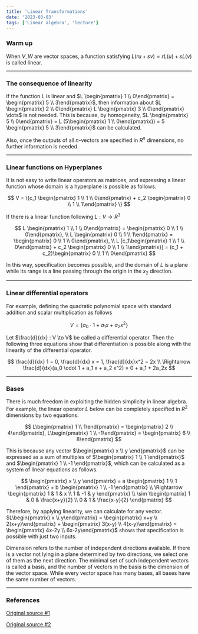 ```yaml
---
title: 'Linear Transformations'
date: '2023-03-03'
tags: ['Linear algebra', 'lecture']
---
```


### Warm up

When $V,W$ are vector spaces, a function satisfying $L(ru+sv) = rL(u) + sL(v)$ is called linear.

---

### The consequence of linearity

If the function $L$ is linear and $L \begin{pmatrix} 1 \\ 0\end{pmatrix} = \begin{pmatrix} 5 \\ 3\end{pmatrix}$, then information about $L \begin{pmatrix} 2 \\ 0\end{pmatrix} L \begin{pmatrix} 3 \\ 0\end{pmatrix} \dots$ is not needed. This is because, by homogeneity, $L \begin{pmatrix} 5 \\ 0\end{pmatrix} = L (5\begin{pmatrix} 1 \\ 0\end{pmatrix}) = 5 \begin{pmatrix} 5 \\ 3\end{pmatrix}$ can be calculated.

Also, once the outputs of all $n$-vectors are specified in $R^n$ dimensions, no further information is needed.

---

### Linear functions on Hyperplanes

It is not easy to write linear operators as matrices, and expressing a linear function whose domain is a hyperplane is possible as follows.

$$
V = \{c_1 \begin{pmatrix} 1 \\ 1 \\ 0\end{pmatrix} + c_2 \begin{pmatrix} 0 \\ 1 \\ 1\end{pmatrix} \}
$$

If there is a linear function following $L : V \rightarrow R^3$

$$
L \begin{pmatrix} 1 \\ 1 \\ 0\end{pmatrix} = \begin{pmatrix} 0 \\ 1 \\ 0\end{pmatrix}, \\
L \begin{pmatrix} 0 \\ 1 \\ 1\end{pmatrix} = \begin{pmatrix} 0 \\ 1 \\ 0\end{pmatrix}, \\
L [c_1\begin{pmatrix} 1 \\ 1 \\ 0\end{pmatrix} + c_2 \begin{pmatrix} 0 \\ 1 \\ 1\end{pmatrix}] = (c_1 + c_2)\begin{pmatrix} 0 \\ 1 \\ 0\end{pmatrix}
$$

In this way, specification becomes possible, and the domain of $L$ is a plane while its range is a line passing through the origin in the $x_2$ direction.

---

### Linear differential operators

For example, defining the quadratic polynomial space with standard addition and scalar multiplication as follows

$$
V = \{a_0 \cdot 1 + a_1x + a_2x^2\}
$$

Let $\frac{d}{dx} : V \to V$ be called a differential operator. Then the following three equations show that differentiation is possible along with the linearity of the differential operator.

$$
\frac{d}{dx} 1 = 0, \frac{d}{dx} x = 1, \frac{d}{dx}x^2 = 2x \\
\Rightarrow \frac{d}{dx}(a_0 \cdot 1 + a_1 x + a_2 x^2) = 0 + a_1 + 2a_2x
$$

---

### Bases

There is much freedom in exploiting the hidden simplicity in linear algebra. For example, the linear operator $L$ below can be completely specified in $R^2$ dimensions by two equations.

$$
L\begin{pmatrix} 1 \\ 1\end{pmatrix} = \begin{pmatrix} 2 \\ 4\end{pmatrix}, L\begin{pmatrix} 1 \\ -1\end{pmatrix} = \begin{pmatrix} 6 \\ 8\end{pmatrix}
$$

This is because any vector $\begin{pmatrix} x \\ y \end{pmatrix}$ can be expressed as a sum of multiples of $\begin{pmatrix} 1 \\ 1 \end{pmatrix}$ and $\begin{pmatrix} 1 \\ -1 \end{pmatrix}$, which can be calculated as a system of linear equations as follows.

$$
\begin{pmatrix} x \\ y \end{pmatrix} = a \begin{pmatrix} 1 \\ 1 \end{pmatrix} + b \begin{pmatrix} 1 \\ -1 \end{pmatrix} \\
\Rightarrow \begin{pmatrix} 1 & 1 & x \\ 1 & -1 & y \end{pmatrix} \\
\sim \begin{pmatrix} 1 & 0 & \frac{x+y}{2} \\ 0 & 1 & \frac{x-y}{2} \end{pmatrix}
$$

Therefore, by applying linearity, we can calculate for any vector. $L\begin{pmatrix} x \\ y\end{pmatrix} = \begin{pmatrix} x+y \\ 2(x+y)\end{pmatrix} + \begin{pmatrix} 3(x-y) \\ 4(x-y)\end{pmatrix} = \begin{pmatrix} 4x-2y \\ 6x-2y\end{pmatrix}$ shows that specification is possible with just two inputs.

Dimension refers to the number of independent directions available. If there is a vector not lying in a plane determined by two directions, we select one of them as the next direction. The minimal set of such independent vectors is called a basis, and the number of vectors in the basis is the dimension of the vector space. While every vector space has many bases, all bases have the same number of vectors.

---

### References

[Original source #1](http://matrix.skku.ac.kr/2015-Album/BigBook-LinearAlgebra-2015.pdf)

[Original source #2](https://www.math.ucdavis.edu/~linear/linear-guest.pdf)